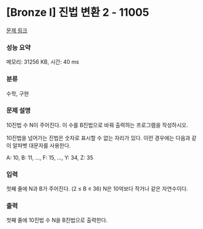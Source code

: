 # [Bronze I] 진법 변환 2 - 11005 

[문제 링크](https://www.acmicpc.net/problem/11005) 

### 성능 요약

메모리: 31256 KB, 시간: 40 ms

### 분류

수학, 구현

### 문제 설명

<p>10진법 수 N이 주어진다. 이 수를 B진법으로 바꿔 출력하는 프로그램을 작성하시오.</p>

<p>10진법을 넘어가는 진법은 숫자로 표시할 수 없는 자리가 있다. 이런 경우에는 다음과 같이 알파벳 대문자를 사용한다.</p>

<p>A: 10, B: 11, ..., F: 15, ..., Y: 34, Z: 35</p>

### 입력 

 <p>첫째 줄에 N과 B가 주어진다. (2 ≤ B ≤ 36) N은 10억보다 작거나 같은 자연수이다.</p>

### 출력 

 <p>첫째 줄에 10진법 수 N을 B진법으로 출력한다.</p>

